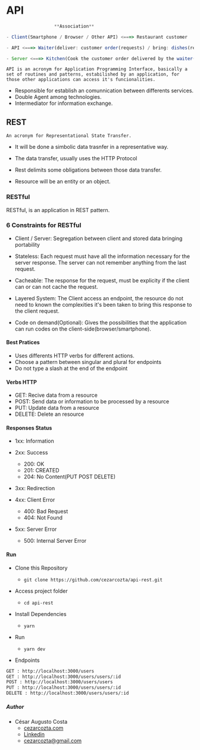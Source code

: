 # API  

```ts
                  **Association**  

- Client(Smartphone / Browser / Other API) <===> Restaurant customer  

- API <===> Waiter(deliver: customer order(requests) / bring: dishes(responses))  

- Server <===> Kitchen(Cook the customer order delivered by the waiter(Process Requests))  
```

``
API is an acronym for Application Programming Interface, basically a set of routines and patterns, estabilished by an application, for those other applications can access it's funcionalities.
``

- Responsible for establish an comunnication between differents services.  
- Double Agent among technologies.  
- Intermediator for information exchange.  

## REST  

`An acronym for Representational State Transfer.`

- It will be done a simbolic data trasnfer in a representative way.

- The data transfer, usually uses the HTTP Protocol

- Rest delimits some obligations between those data transfer.

- Resource will be an entity or an object.

### RESTful  

RESTful, is an application in REST pattern.

### 6 Constraints for RESTful  

- Client / Server: Segregation between client and stored data  bringing portability  

- Stateless: Each request must have all the information necessary for the server response. The server can not remember anything from the last request.  

- Cacheable: The response for the request, must be explicity if the client can or can not cache the request.  

- Layered System: The Client access an endpoint, the resource do not need to known the complexities it's been taken to bring this response to the client request.  

- Code on demand(Optional): Gives the possibilities that the application can run codes on the client-side(browser/smartphone).

#### Best Pratices  

- Uses differents HTTP verbs for different actions.  
- Choose a pattern between singular and plural for endpoints  
- Do not type a slash at the end of the endpoint  

#### Verbs HTTP

- GET: Recive data from a resource  
- POST: Send data or information to be processed by a resource  
- PUT: Update data from a resource  
- DELETE: Delete an resource  

#### Responses Status  

- 1xx: Information  

- 2xx: Success  
  - 200: OK
  - 201: CREATED  
  - 204: No Content(PUT POST DELETE)  

- 3xx: Redirection  

- 4xx: Client Error  
  - 400: Bad Request
  - 404: Not Found

- 5xx: Server Error  
  - 500: Internal Server Error  

#### Run

- Clone this Repository  
  - `git clone https://github.com/cezarcozta/api-rest.git`  

- Access project folder  
  - `cd api-rest`  

- Install Dependencies  
  - `yarn`  

- Run
  - `yarn dev`

- Endpoints

```sh
GET : http://localhost:3000/users
GET : http://localhost:3000/users/users/:id
POST : http://localhost:3000/users/users
PUT : http://localhost:3000/users/users/:id
DELETE : http://localhost:3000/users/users/:id
```

##### Author  

- César Augusto Costa  
  - [cezarcozta.com](https://cezarcozta.com)
  - [Linkedin](https://www.linkdin.com/in/cezarcozta)
  - cezarcozta@gmail.com  
